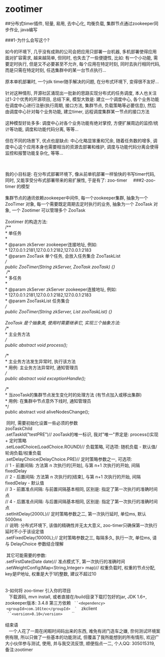 # zootimer
##分布式timer插件, 轻量, 易用, 去中心化, 均衡负载, 集群节点通过zookeeper同步作业, java编写 

###1-为什么会写这个?
    <br><br>如今的环境下, 几乎没有成熟的公司会把应用只部署一台机器, 多机部署使得应用面对扩容需求, 越来越简单, 但同时, 也失去了一些便捷性, 比如: 有一个小功能, 需要定时执行, 但是又不必要甚至不允许, 每个应用在特定时刻, 同时去执行相同代码, 而是只需在特定时刻, 任选集群中的某一台节点执行...
  <br>  <br>原本单机部署时, 一个jdk timer随手解决的问题, 在分布式环境下, 变得很不友好... 
   <br> <br>针对这种情形, 开源社区涌现出一批新的思路实现分布式的任务调度, 本人也关注过1-2个优秀的开源项目, 总结下来, 模型大致是: 建立一个调度中心, 各个业务功能在调度中心进行注册(执行周期, 接口方法, 集群节点, 负载策略等必要信息), 然后由调度中心针对每个业务功能, 建立timer, 远程调度集群某一节点的接口方法
   <br> <br>这种模型好处多多: 调度中心对各个业务功能有绝对掌控, 方便扩展周边的监控/统计等功能, 调度和功能代码分离, 等等...
   <br> <br>但在不同的场景下, 优点也是缺点: 中心化略显笨重和冗余, 随着任务数的增多, 调度中心这个应用本身也需要相当的资源去部署和维护, 调度与功能代码分离会使得监控和报警功能复杂化, 等等...

    <br><br>我的小目标是: 在分布式部署环境下, 像从前单机部署一样愉快的书写timer代码, 同时, 又能享受分布式部署带来的易扩展性, 于是有了: zoo-timer
    
###2-zoo-timer 的模型
<br>    <br>集群节点的通讯依赖zookeeper中间件, 每一个zookeeper集群, 抽象为一个 ZooTimer 对象, 每一个需要既定周期去定时执行的业务, 抽象为一个 ZooTask 对象, 一个 Zootimer 可以管理多个 ZooTask
 <br>   <br>Zootimer 的构造方法: 
 <br>	/**
 <br>	 * 单任务
 <br>	 * 
 <br>	 * @param zkServer zookeeper连接地址, 例如:
 <br>	 *           127.0.0.1:2181,127.0.0.1:2182,127.0.0.1:2183
 <br>	 * @param ZooTask 单个任务, 会放入任务集合 ZooTaskList
 <br>	 */
 <br>	public ZooTimer(String zkServer, ZooTask zooTask) {}
 <br>	  /**
 <br>	 * 多任务
 <br>	 * 
 <br>	 * @param zkServer zkServer zookeeper连接地址, 例如:
 <br>	 *           127.0.0.1:2181,127.0.0.1:2182,127.0.0.1:2183
 <br>	 * @param ZooTaskList 任务集合
 <br>	 */
 <br>	public ZooTimer(String zkServer, List<ZooTask> zooTaskList) {}
  <br> 
     <br>ZooTask 是个抽象类, 使用时需要继承它, 实现三个抽象方法:
 <br>   /**
 <br>	 * 主业务方法
 <br>	 */
 <br>	public abstract void process(); 
 <br>
 <br>	/**
 <br>	 * 主业务方法发生异常时, 执行该方法
 <br>	 * 用例: 主业务方法异常时, 通知管理员
 <br>	 */
 <br>	public abstract void exceptionHandle();
 <br>
 <br>	/**
 <br>	 * 当zooTask的集群节点发生变化时的处理方法 (有节点加入或移出集群)
 <br>	 * 用例: 在集群中节点意外下线时, 通知管理员
 <br>	 */
 <br>	public abstract void aliveNodesChange();
  <br> 
  <br> 同时, 需要初始化设置一些必须的参数
   <br>zooTaskChild
   <br>.setTaskId("testPRE")// zooTask的唯一标识, 我对"唯一"界定是: process()实现 + 定时策略
 <br>	.setLoadChoice(LoadChoice.ROUND)// 负载策略, 可选项: 随机负载 - 默认值/轮询负载/权重负载
 <br>	.setDelayChoice(DelayChoice.PRE)// 定时策略参数之一, 可选项: 
 <br>	// 1 - 前置间隔: 方法第 n 次执行的[开始], 与第 n+1 次执行的开始, 间隔 fixedDelay 
 <br>	// 2 - 后置间隔: 方法第 n 次执行的[结束], 与第 n+1 次执行的开始, 间隔 fixedDelay - 默认值
 <br>	// 3 - 前置准点间隔: 与前置间隔基本相同, 区别是: 指定了第一次执行的准确时间点
 <br>	// 4 - 后置准点间隔: 与后置间隔基本相同, 区别是: 指定了第一次执行的准确时间点
 <br>	.setInitDelay(2000L)// 定时策略参数之二, 第一次执行延时, 单位ms, 默认5000ms
 <br>	// 说明: 分布式环境下, 该值的精确性并无太大意义, zoo-timer只确保第一次执行延时不小于该设定值
 <br>	.setFixedDelay(10000L);// 定时策略参数之三, 每隔多久, 执行一次, 单位ms, 请与 DelayChoice 参数结合理解
  <br> 
  <br> 其它可能需要的参数: 
  <br> .setFirstDate(Date date)// 准点模式下, 第一次执行的准确时间
  <br> .setWeightConfig(Map<String,Integer> map)// 权重负载时, 权重的节点分配, key是IP地址, 权重是大于1的整数, 建议不超过10
 <br>  
 <br>3-如何将 zoo-timer 引入你的项目
  <br>   下载源码, mvn install, 或者直接在/build目录下载打包好的jar, JDK 1.6+, zookeeper版本: 3.4.8 第三方依赖
 ` ``<dependency>
 ` ``<groupId>com.101tec</groupId>
  `  ``<artifactId>zkclient</artifactId>
 `      ``<version>0.10</version>
 `    ``</dependency>
 <br>    
 <br>结束语
  <br>   一个人花了一周在闲暇时间码出来的东西, 难免有闭门造车之嫌, 奈何测试环境案例有限, 所以只做了一些基本的功能测试, 但覆盖了我所能想到的所有情形, 欢迎广大小伙伴参与测试, 使用, 并与我交流反馈, 顺便指点一二, 个人QQ: 305015319, 备注:zootimer
 <br>
